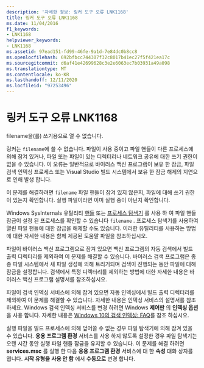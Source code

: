 ```yaml
---
description: '자세한 정보: 링커 도구 오류 LNK1168'
title: 링커 도구 오류 LNK1168
ms.date: 11/04/2016
f1_keywords:
- LNK1168
helpviewer_keywords:
- LNK1168
ms.assetid: 97ead151-fd99-46fe-9a1d-7e84dc0b8cc8
ms.openlocfilehash: 692bfbcc744307f32c8017b41ec27f5f421ea17c
ms.sourcegitcommit: d6af41e42699628c3e2e6063ec7b03931a49a098
ms.translationtype: MT
ms.contentlocale: ko-KR
ms.lasthandoff: 12/11/2020
ms.locfileid: "97253496"
---
```

# <a name="linker-tools-error-lnk1168"></a>링커 도구 오류 LNK1168

filename을(를) 쓰기용으로 열 수 없습니다.

링커는 `filename`에 쓸 수 없습니다. 파일이 사용 중이고 파일 핸들이 다른 프로세스에 의해 잠겨 있거나, 파일 또는 파일이 있는 디렉터리나 네트워크 공유에 대한 쓰기 권한이 없을 수 있습니다. 이 오류는 일반적으로 바이러스 백신 프로그램이 보유 한 잠금, 파일 검색 인덱싱 프로세스 또는 Visual Studio 빌드 시스템에서 보유 한 잠금 해제의 지연으로 인해 발생 합니다.

이 문제를 해결하려면 `filename` 파일 핸들이 잠겨 있지 않은지, 파일에 대해 쓰기 권한이 있는지 확인합니다. 실행 파일이라면 이미 실행 중이 아닌지 확인합니다.

Windows SysInternals 유틸리티 [핸들](/sysinternals/downloads/handle) 또는 [프로세스 탐색기](/sysinternals/downloads/process-explorer) 를 사용 하 여 파일 핸들 잠금이 설정 된 프로세스를 확인할 수 있습니다 `filename` . 프로세스 탐색기를 사용하여 열린 파일 핸들에 대한 잠금을 해제할 수도 있습니다. 이러한 유틸리티를 사용하는 방법에 대한 자세한 내용은 함께 제공된 도움말 파일을 참조하십시오.

파일이 바이러스 백신 프로그램으로 잠겨 있으면 백신 프로그램의 자동 검색에서 빌드 출력 디렉터리를 제외하여 이 문제를 해결할 수 있습니다. 바이러스 검색 프로그램은 종종 파일 시스템에서 새 파일 생성에 의해 트리거되며 검색이 진행되는 동안 파일에 대해 잠금을 설정합니다. 검색에서 특정 디렉터리를 제외하는 방법에 대한 자세한 내용은 바이러스 백신 프로그램 설명서를 참조하십시오.

파일이 검색 인덱싱 서비스에 의해 잠겨 있으면 자동 인덱싱에서 빌드 출력 디렉터리를 제외하여 이 문제를 해결할 수 있습니다. 자세한 내용은 인덱싱 서비스의 설명서를 참조하세요. Windows 검색 인덱싱 서비스를 변경 하려면 Windows **제어판** 의 **인덱싱 옵션** 을 사용 합니다. 자세한 내용은 [Windows 10의 검색 인덱싱: FAQ](https://support.microsoft.com/help/4098843/windows-10-search-indexing-faq)를 참조 하십시오.

실행 파일을 빌드 프로세스에 의해 덮어쓸 수 없는 경우 파일 탐색기에 의해 잠겨 있을 수 있습니다. **응용 프로그램 환경** 서비스를 사용 하지 않도록 설정한 경우 파일 탐색기는 오랜 시간 동안 실행 파일 핸들 잠금을 유지할 수 있습니다. 이 문제를 해결 하려면 **services.msc** 를 실행 한 다음 **응용 프로그램 환경** 서비스에 대 한 **속성** 대화 상자를 엽니다. **시작 유형을** **사용 안 함** 에서 **수동으로** 변경 합니다.
